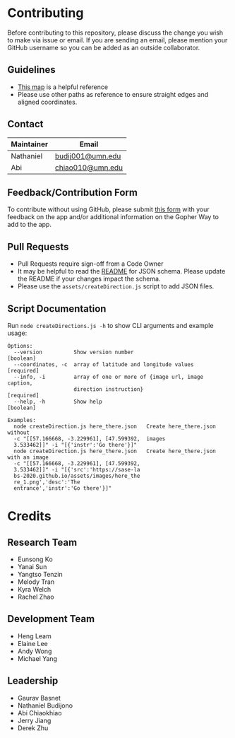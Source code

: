# Contributing

Before contributing to this repository, please discuss the change you wish to make via issue or email. If you are sending an email, please mention your GitHub username so you can be added as an outside collaborator.

## Guidelines

* [This map](https://www.pts.umn.edu/sites/pts.umn.edu/files/bikego.pdf) is a helpful reference
* Please use other paths as reference to ensure straight edges and aligned coordinates.

## Contact

| Maintainer | Email |
|------------|-------|
| Nathaniel  | budij001@umn.edu |
| Abi        | chiao010@umn.edu |

## Feedback/Contribution Form

To contribute without using GitHub, please submit [this form](https://forms.gle/PUGtoRsrAP3jrcj67) with your feedback on the app and/or additional information on the Gopher Way to add to the app.

## Pull Requests

* Pull Requests require sign-off from a Code Owner
* It may be helpful to read the [README](https://SASE-Labs-2020.github.io/README.md) for JSON schema. Please update the README if your changes impact the schema.
* Please use the `assets/createDirection.js` script to add JSON files.

## Script Documentation

Run `node createDirections.js -h` to show CLI arguments and example usage:

```
Options:
  --version          Show version number                               [boolean]
  --coordinates, -c  array of latitude and longitude values           [required]
  --info, -i         array of one or more of {image url, image caption,
                     direction instruction}                           [required]
  --help, -h         Show help                                         [boolean]

Examples:
  node createDirection.js here_there.json   Create here_there.json without
  -c "[[57.166668, -3.229961], [47.599392,  images
  3.533462]]" -i "[{'instr':'Go there'}]"
  node createDirection.js here_there.json   Create here_there.json with an image
  -c "[[57.166668, -3.229961], [47.599392,
  3.533462]]" -i "[{'src':'https://sase-la
  bs-2020.github.io/assets/images/here_the
  re_1.png','desc':'The
  entrance','instr':'Go there'}]"
```

# Credits

## Research Team
* Eunsong Ko
* Yanai Sun
* Yangtso Tenzin
* Melody Tran
* Kyra Welch
* Rachel Zhao
## Development Team
* Heng Leam
* Elaine Lee
* Andy Wong
* Michael Yang
## Leadership
* Gaurav Basnet
* Nathaniel Budijono
* Abi Chiaokhiao
* Jerry Jiang
* Derek Zhu
